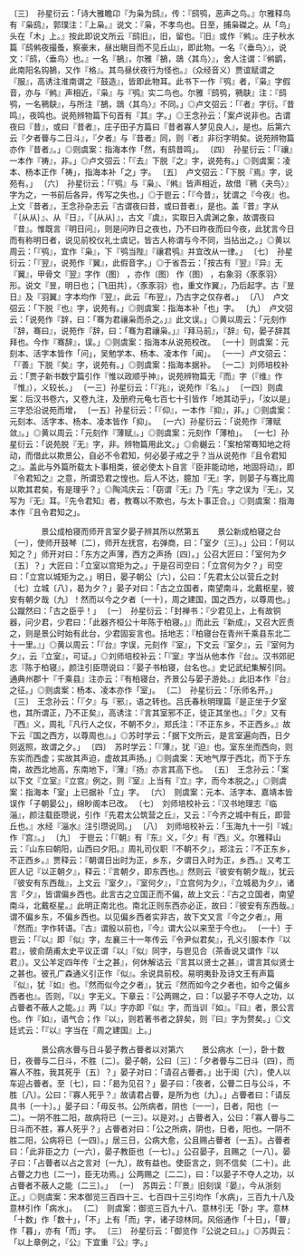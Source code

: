 <!-- { "loadSidebar": true } -->
〔三〕　孙星衍云：「诗大雅瞻卬『为枭为鸱』，传：『鸱鸮，恶声之鸟。』尔雅释鸟有『枭鸱』，郭璞注：『上枭。』说文：『枭，不孝鸟也。日至，捕枭磔之。从「鸟」头在「木」上。』按此即说文所云『鸱旧』，旧，留也。『旧』或作『鸺』。庄子秋水篇『鸱鸺夜撮蚤，察豪末，昼出瞋目而不见丘山』，即此物。一名『〈垂鸟〉』，说文：『鸱，〈垂鸟〉也。』一名『鵅』，尔雅『鵅，鵋〈其鸟〉』，舍人注谓：『鸺鹠，此南阳名钩鵅，又作『格』。其鸟昼伏夜行为怪也。』（众经音义）贾谊赋谓之『服』，高诱注淮南谓之『鼓造』，皆即此物耳。此书下一作『鸮』者，『枭』字假音，亦与『鸺』声相近，『枭』与『鸮』实二鸟也。尔雅『鸱鸮，鸋鴃』注：『鸱鸮，一名鸋鴃』，与所注『鵅，鵋〈其鸟〉』不同。」◎卢文弨云：「『者』字衍。『昔鸣』，夜鸣也。说苑辨物篇下句首有『其』字。」◎王念孙云：「案卢说非也。古谓夜曰『昔』，或曰『昔者』，庄子田子方篇曰『昔者寡人梦见良人』，是也。后第六云『夕者瞢与二日斗』，『夕者』与『昔者』同，则『者』非衍字明矣。说苑辨物篇亦作『昔者』。」◎则虞案：指海本作「然，有鸱昔鸣」。
〔四〕　孙星衍云：「『禳』一本作『祷』，非。」◎卢文弨云：「『去』下脱『之』字，说苑有。」◎则虞案：凌本、杨本正作「祷」，指海本补「之」字。
〔五〕　卢文弨云：「下脱『焉』字，说苑有。」
〔六〕　孙星衍云：「『鸮』与『枭』、『鸺』皆声相近，故借『鸋〈夬鸟〉』字为之，一书前后各异，传写之失也。」◎于鬯云：「『今昔』，犹谓之『今夜』也。上文『昔者』，王念孙杂志云『古谓夜曰昔，或曰昔者』，是也。盖『昔』字从『｛从从｝』、从『日』，『｛从从｝』，古文『虞』，实取日入虞渊之象，故谓夜曰『昔』。惟既言『明日问』，则是问昨日之夜也，乃不曰昨夜而曰今夜，此犹言今日而有称明日者，说见前校仪礼士虞记，皆古人称谓与今不同，当拈出之。」◎黄以周云：「『鸮』，宜作『枭』，下『鸮当陛』『禳君鸮』并宜改从一律。」
〔七〕　孙星衍云：「『翌』，说苑作『翼』，此假音字。」◎于省吾云：「按古有『翌』『异』无『翼』，甲骨文『翌』字作（图） ，亦作（图） 作（图） ，右象羽〈豕豕羽〉形。说文『昱，明日也；｛飞田共｝，〈豕豕羽〉也，重文作翼』，乃后起字。古『昱日』及『羽翼』字本均作『翌』，此云『布翌』，乃古字之仅存者。」
〔八〕　卢文弨云：「下脱『也』字，说苑有。」◎则虞案：指海本补「也」字。
〔九〕　卢文弨云：「说苑作『辞，曰：「骞为君禳枭而杀之。」』此文误。」◎黄以周云：「元刻作『辞，骞曰』，说苑作『辞，曰：「骞为君禳枭。」』『拜马前』，『辞』句，晏子辞其拜也。今作『骞辞』，误。」◎则虞案：指海本从说苑校改。
〔一十〕则虞案：元刻本、活字本皆作「问」，吴勉学本、杨本、凌本作「闻」。
〔一一〕卢文弨云：「『善』下脱『矣』字，说苑有。」◎则虞案：指海本据补。
〔一二〕刘师培校补云：「贾子新书数宁篇引作『惟以政顺乎神』，说苑辨物篇无『而』字（『维』作『惟』），义较长。」
〔一三〕孙星衍云：「『兆』，说苑作『名』。」
〔一四〕则虞案：后汉书卷六，又卷九注，及册府元龟七百七十引皆作「地其动乎」，「汝以是」三字恐沿说苑而增，
〔一五〕孙星衍云：「『仰』，一本作『抑』，非。」◎则虞案：元刻本、活字本、杨本、凌本皆作「抑」。
〔一六〕孙星衍云：「说苑作『薄赋敛』。」◎黄以周云：「元刻作『薄赋』。」◎则虞案：元刻作「薄柏」。
〔一七〕孙星衍云：「说苑脱『无』字，非。辨物篇用此文。」◎俞樾云：「案柏常骞知地之将动，而借此以欺景公，自必不令君知，何必晏子戒之乎？当从说苑作『且令君知之』。盖此与外篇所载太卜事相类，彼必使太卜自言『臣非能动地，地固将动』，即『令君知之』之意，所谓恐君之惶也。后人不达，臆加『无』字，则晏子与骞比周以欺其君矣，有是理乎？」◎陶鸿庆云：「窃谓『无』乃『先』字之误为『无』，又写为『无』耳。『先令君知』者，教骞以不欺也，与太卜事正合。」◎则虞案：指海本作『且令君知之」。



　　　　景公成柏寝而师开言室夕晏子辨其所以然第五
　　景公新成柏寝之台〔一〕，使师开鼓琴〔二〕，师开左抚宫，右弹商，曰：「室夕〔三〕。」公曰：「何以知之？」师开对曰：「东方之声薄，西方之声扬〔四〕。」公召大匠曰：「室何为夕〔五〕？」大匠曰：「立室以宫矩为之。」于是召司空曰：「立宫何为夕？」司空曰：「立宫以城矩为之。」明日，晏子朝公〔六〕，公曰：「先君太公以营丘之封〔七〕立城〔八〕，曷为夕？」晏子对曰：「古之立国者，南望南斗，北戴枢星，彼安有朝夕哉〔九〕！然而以今之夕者〔一十〕，周之建国，国之西方，以尊周也。」公蹴然曰：「古之臣乎！」
〔一〕　孙星衍云：「封禅书：『少君见上，上有故铜器，问少君，少君曰：「此器齐桓公十年陈于柏寝。」』而此云『新成』，又召大匠责之，则是景公时始有此台，少君固妄言也。括地志：『柏寝台在青州千乘县东北二十一里。』」◎黄以周云：「『台』字误，元刻作『室』，下文云『室夕』，云『室何为夕』，云『立室』，可证。」◎刘师培校补云：「『室』字当从他本作『台』。汉书郊祀志『陈于柏寝』，颜注引臣瓒说曰：『晏子书柏寝，台名也。』史记武纪集解引同。通典州郡十『千乘县』注亦云：『有柏寝台，齐景公与晏子游处。』此旧本作『台』之征。」◎则虞案：杨本、凌本亦作「室」。
〔二〕　孙星衍云：「乐师名开。」
〔三〕　王念孙云：「『夕』与『邪』，语之转也。吕氏春秋明理篇『是正坐于夕室也，其所谓正，乃不正矣』，高诱注：『言其室邪不正，徒正其坐也。』『夕』又有『西』义，周礼『凡行人之仪，不朝不夕』，郑氏注：『不正东乡，不正西乡。』故下云『国之西方，以尊周也』。」◎苏时学云：「据下文所云，是言室遍向西，日夕则返照，故谓之夕。」
〔四〕　苏时学云：「『薄』，犹『迫』也。室东坐而西向，则东实而西虚；实故其声迫，虚故其声扬。」◎则虞案：天地气厚于西北，而下于东南，故西北地高，东南地下，『薄』『扬』亦言其高下也。
〔五〕　王念孙云：「案以下文『立室』『立宫』例之，则『室』上当有『立』字，而今本脱之。」◎则虞案：指海本「室」上已据补「立」字。
〔六〕　则虞案：元本、活字本、嘉靖本皆误作「子朝晏公」，绵眇阁本已改。
〔七〕　刘师培校补云：『汉书地理志『临淄』，颜注载臣瓒说，引作『先君太公筑营之丘』，又云：『今齐之城中有丘，即营丘也。』水经『淄水』注引瓒说同。」
〔八〕　刘师培校补云：「玉海九十一引『城』作『宫』。」
〔九〕　于鬯云：「『朝』有『东』义，『夕』有『西』义。尔雅释山云：『山东曰朝阳，山西曰夕阳。』周礼司仪职『不朝不夕』，郑注云：『不正东乡，不正西乡。』贾释云：『朝谓日出时为正，乡东，夕谓日入时为正，乡西。』又考工匠人记『以正朝夕』，释云：『言朝夕，即东西也。』然则云『彼安有朝夕哉』，犹云『彼安有东西哉』，上文云『室夕』，『室何夕』，『立宫何为夕』，『立城曷为夕』，诸言『夕』，皆谓偏乡西也。此言古之立国正而不偏，故上文云：『古之立国者，南望南斗，北戴枢星。』此明正南北也。南北正则东西亦必正，故曰：『彼安有东西哉。』谓不偏乡东，不偏乡西也。以见偏乡西者实非古，故下文又言『今之夕者』，用『然而』字作转语。『古』谓殷以前也，『今』谓大公以来至于今也」。
〔一十〕于鬯云：「『以』即『似』字，左襄三十一年传云『令尹似君矣』，孔义引服本作『以君』，彼俞荫甫太史平议正谓『以』『似』同字，与鬯见合（茶香说又谓作『以君』）。又公羊定四年传『士之甚』，何休解诂云『言其以贤士之甚』，谓言其似贤士之甚也。彼孔广森通义引正作『似』。余说具前校。易明夷卦及诗文王有声篇『似』，犹『如』也。『然而似今之夕者』，犹云『然而如今之夕者也，如今之偏乡西者也』。否则，『以』字无义。下章云：『公两赐之，曰：「以晏子不夺人之功，以占瞢者不蔽人之能。」』两『以』字亦即『似』字，而当训『如』。『曰』者，景公言也。作『如』，语气合；作『以』，则若著书者之辞矣，则『曰』字为赘矣。」◎文廷式云：「『以』字当在『周之建国』上。」



　　　　景公病水瞢与日斗晏子教占瞢者以对第六
　　景公病水〔一〕，卧十数日，夜瞢与二日斗，不胜〔二〕。晏子朝，公曰〔三〕：「夕者瞢与二日斗〔四〕，而寡人不胜，我其死乎〔五〕？」晏子对曰：「请召占瞢者。」出于闺〔六〕，使人以车迎占瞢者。至〔七〕，曰：「曷为见召？」晏子曰：「夜者，公瞢二日与公斗，不胜〔八〕。公曰：『寡人死乎？』故请君占瞢，是所为也〔九〕。」占瞢者曰：「请反具书〔一十〕。」晏子曰：「毋反书。公所病者，阴也〔一一〕，日者，阳也〔一二〕。一阴不胜二阳，故病将已〔一三〕。以是对。」占瞢者入，公曰：「寡人瞢与二日斗而不胜，寡人死乎？」占瞢者对曰：「公之所病，阴也，日者，阳也。一阴不胜二阳，公病将已〔一四〕。」居三日，公病大愈，公且赐占瞢者〔一五〕。占瞢者曰：「此非臣之力〔一六〕，晏子教臣也〔一七〕。」公召晏子，且赐之〔一八〕。晏子曰：「占瞢者以占之言对〔一九〕，故有益也。使臣言之，则不信矣〔二十〕。此占瞢之力也〔二一〕，臣无功焉。」公两赐之〔二二〕，曰：「以晏子不夺人之功，以占瞢者不蔽人之能〔二三〕。」
〔一〕　苏舆云：「『景』旧刻误『晏』，今从浙刻正。」◎则虞案：宋本御览三百四十三、七百四十三引均作「水病」，三百九十八及意林引作「病水」。
〔二〕　则虞案：御览三百九十八、意林引无「卧」字。意林「十数」作「数十」，「不」上有「而」字，诸子琼林同。风俗通作「十日」，「瞢」作「暮」，亦有「而」字。
〔三〕　孙星衍云：「御览作『公说之曰』。」◎苏舆云：「以上章例之，『公』下宜重『公』字。」
